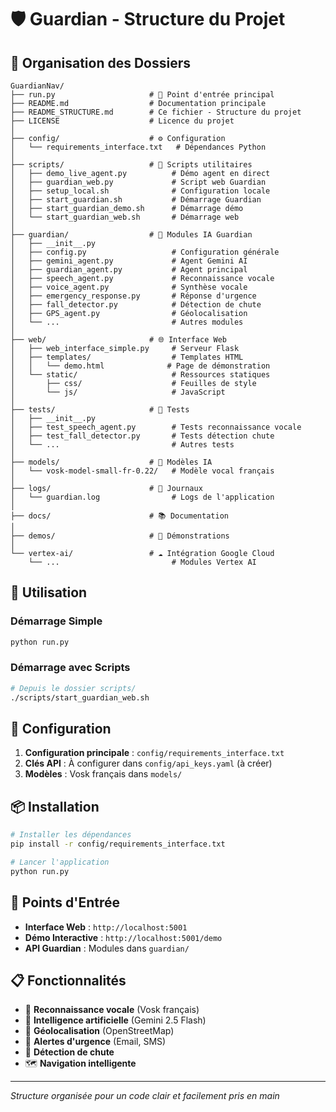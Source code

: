 # 🛡️ Guardian - Structure du Projet

## 📂 Organisation des Dossiers

```
GuardianNav/
├── run.py                     # 🚀 Point d'entrée principal
├── README.md                  # Documentation principale
├── README_STRUCTURE.md        # Ce fichier - Structure du projet
├── LICENSE                    # Licence du projet
│
├── config/                    # ⚙️ Configuration
│   └── requirements_interface.txt   # Dépendances Python
│
├── scripts/                   # 📜 Scripts utilitaires
│   ├── demo_live_agent.py          # Démo agent en direct
│   ├── guardian_web.py             # Script web Guardian
│   ├── setup_local.sh              # Configuration locale
│   ├── start_guardian.sh           # Démarrage Guardian
│   ├── start_guardian_demo.sh      # Démarrage démo
│   └── start_guardian_web.sh       # Démarrage web
│
├── guardian/                  # 🤖 Modules IA Guardian
│   ├── __init__.py
│   ├── config.py                   # Configuration générale
│   ├── gemini_agent.py             # Agent Gemini AI
│   ├── guardian_agent.py           # Agent principal
│   ├── speech_agent.py             # Reconnaissance vocale
│   ├── voice_agent.py              # Synthèse vocale
│   ├── emergency_response.py       # Réponse d'urgence
│   ├── fall_detector.py            # Détection de chute
│   ├── GPS_agent.py                # Géolocalisation
│   └── ...                         # Autres modules
│
├── web/                       # 🌐 Interface Web
│   ├── web_interface_simple.py     # Serveur Flask
│   ├── templates/                  # Templates HTML
│   │   └── demo.html              # Page de démonstration
│   └── static/                     # Ressources statiques
│       ├── css/                    # Feuilles de style
│       └── js/                     # JavaScript
│
├── tests/                     # 🧪 Tests
│   ├── __init__.py
│   ├── test_speech_agent.py        # Tests reconnaissance vocale
│   ├── test_fall_detector.py       # Tests détection chute
│   └── ...                         # Autres tests
│
├── models/                    # 🎯 Modèles IA
│   └── vosk-model-small-fr-0.22/   # Modèle vocal français
│
├── logs/                      # 📝 Journaux
│   └── guardian.log                # Logs de l'application
│
├── docs/                      # 📚 Documentation
│
├── demos/                     # 🎨 Démonstrations
│
└── vertex-ai/                 # ☁️ Intégration Google Cloud
    └── ...                         # Modules Vertex AI
```

## 🚀 Utilisation

### Démarrage Simple
```bash
python run.py
```

### Démarrage avec Scripts
```bash
# Depuis le dossier scripts/
./scripts/start_guardian_web.sh
```

## 🔧 Configuration

1. **Configuration principale** : `config/requirements_interface.txt`
2. **Clés API** : À configurer dans `config/api_keys.yaml` (à créer)
3. **Modèles** : Vosk français dans `models/`

## 📦 Installation

```bash
# Installer les dépendances
pip install -r config/requirements_interface.txt

# Lancer l'application
python run.py
```

## 🎯 Points d'Entrée

- **Interface Web** : `http://localhost:5001`
- **Démo Interactive** : `http://localhost:5001/demo`
- **API Guardian** : Modules dans `guardian/`

## 📋 Fonctionnalités

- 🎤 **Reconnaissance vocale** (Vosk français)
- 🤖 **Intelligence artificielle** (Gemini 2.5 Flash)
- 📍 **Géolocalisation** (OpenStreetMap)
- 🚨 **Alertes d'urgence** (Email, SMS)
- 🏃 **Détection de chute**
- 🗺️ **Navigation intelligente**

---

*Structure organisée pour un code clair et facilement pris en main*